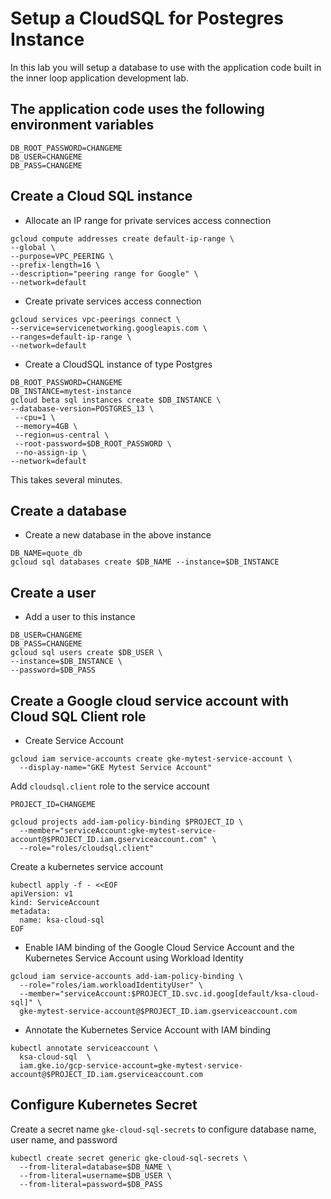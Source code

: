 # Setup a CloudSQL for Postegres Instance

In this lab you will setup a database to use with the application code built in the inner loop application development lab. 

## The application code uses the following environment variables
```
DB_ROOT_PASSWORD=CHANGEME
DB_USER=CHANGEME
DB_PASS=CHANGEME
```

## Create a Cloud SQL instance

* Allocate an IP range for private services access connection

```
gcloud compute addresses create default-ip-range \
--global \
--purpose=VPC_PEERING \
--prefix-length=16 \
--description="peering range for Google" \
--network=default
```

* Create private services access connection

```
gcloud services vpc-peerings connect \
--service=servicenetworking.googleapis.com \
--ranges=default-ip-range \
--network=default
```

* Create a CloudSQL instance of type Postgres

```
DB_ROOT_PASSWORD=CHANGEME
DB_INSTANCE=mytest-instance
gcloud beta sql instances create $DB_INSTANCE \
--database-version=POSTGRES_13 \
 --cpu=1 \
 --memory=4GB \
 --region=us-central \
 --root-password=$DB_ROOT_PASSWORD \
 --no-assign-ip \
--network=default
```

This takes several minutes. 

## Create a database

* Create a new database in the above instance

```
DB_NAME=quote_db
gcloud sql databases create $DB_NAME --instance=$DB_INSTANCE
```

## Create a user

* Add a user to this instance

```
DB_USER=CHANGEME
DB_PASS=CHANGEME
gcloud sql users create $DB_USER \
--instance=$DB_INSTANCE \
--password=$DB_PASS
```

## Create a Google cloud service account with Cloud SQL Client role

* Create Service Account

```
gcloud iam service-accounts create gke-mytest-service-account \
  --display-name="GKE Mytest Service Account"
```

Add `cloudsql.client` role to the service account

```
PROJECT_ID=CHANGEME

gcloud projects add-iam-policy-binding $PROJECT_ID \
  --member="serviceAccount:gke-mytest-service-account@$PROJECT_ID.iam.gserviceaccount.com" \
  --role="roles/cloudsql.client"
```

Create a kubernetes service account

```
kubectl apply -f - <<EOF
apiVersion: v1
kind: ServiceAccount
metadata:
  name: ksa-cloud-sql
EOF
```

* Enable IAM binding of the Google Cloud Service Account and the Kubernetes Service Account using Workload Identity

```
gcloud iam service-accounts add-iam-policy-binding \
  --role="roles/iam.workloadIdentityUser" \
  --member="serviceAccount:$PROJECT_ID.svc.id.goog[default/ksa-cloud-sql]" \
  gke-mytest-service-account@$PROJECT_ID.iam.gserviceaccount.com
```

* Annotate the Kubernetes Service Account with IAM binding

```
kubectl annotate serviceaccount \
  ksa-cloud-sql  \
  iam.gke.io/gcp-service-account=gke-mytest-service-account@$PROJECT_ID.iam.gserviceaccount.com
```

## Configure Kubernetes Secret

Create a secret name `gke-cloud-sql-secrets` to configure database name, user name, and password

```
kubectl create secret generic gke-cloud-sql-secrets \
  --from-literal=database=$DB_NAME \
  --from-literal=username=$DB_USER \
  --from-literal=password=$DB_PASS
```


